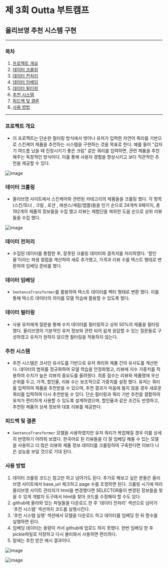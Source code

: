 # 제 3회 Outta 부트캠프
## 올리브영 추천 시스템 구현 

<hr>

### 목차
1. [프로젝트 개요](#프로젝트-개요)
2. [데이터 크롤링](#데이터-크롤링)
3. [데이터 전처리](#데이터-전처리)
4. [데이터 임베딩](#데이터-임베딩)
5. [데이터 필터링](#데이터-필터링)
6. [추천 시스템](#추천-시스템)
7. [피드백 및 결론](#참고-문헌)
8. [사용 방법](#사용-방법)

<hr>

### 프로젝트 개요 

- 이 프로젝트는 단순한 필터링 방식에서 벗어나 유저가 입력한 자연어 쿼리를 기반으로 스킨케어 제품을 추천하는 시스템을 구현하는 것을 목표로 한다. 예를 들어 "갑자기 여드름 났을 때 진정시키기 좋은 크림" 같은 쿼리를 입력하면, 관련 제품을 추천해주는 독창적인 방식이다. 이를 통해 사용자 경험을 향상시키고 보다 직관적인 추천을 제공할 수 있다.

![image](https://github.com/user-attachments/assets/e6b0a310-0629-435e-8fc5-fc443e7ab6ec)

### 데이터 크롤링

- 올리브영 사이트에서 스킨케어와 관련된 카테고리의 제품들을 크롤링 했다. 
각 항목(스킨/토너 , 크림 , 로션 , 에센스/세럼/앰플)들을 인기 순으로 24개씩 8페이지, 총 192개의 제품의 정보들을 수집 했고 리뷰는 체험단을 제외한 도움 순으로 상위 리뷰들을 수집 했다.

![image](https://github.com/user-attachments/assets/0fd1d166-c6f4-493b-a9f8-552a08a2e5c3)

### 데이터 전처리

- 수집된 데이터를 통합한 후, 잘못된 크롤링 데이터와 결측치를 처리하였다. '할인율'이라는 파생 컬럼을 계산하여 새로 추가했고, 가격과 리뷰 수를 텍스트 형태로 변환하여 임베딩 준비를 했다.

### 데이터 임베딩

- `SentenceTransformer`를 활용하여 텍스트 데이터를 벡터 형태로 변환 했다. 이를 통해 텍스트 데이터의 의미를 모델 학습에 활용할 수 있도록 했다.

### 데이터 필터링

- 사용 유저에게 질문을 통해 수치 데이터를 필터링하고 상위 50%의 제품을 필터링 했다. 올리브영의 기본적인 유저 정보와 관련 되어 쉽게 응답할 수 있는 질문들로 구성하였고 유저가 원하지 않으면 필터링을 적용하지 않는다.

### 추천 시스템

- 추천 시스템은 코사인 유사도를 기반으로 유저 쿼리와 제품 간의 유사도를 계산한다. 데이터의 범위를 정규화하여 모델 학습을 안정화했고, 리뷰에 지수 가중치를 적용하여 수치가 높은 리뷰의 중요도를 올려줬다. 최종 점수는 리뷰와 제품명에 우선 순위를 두고, 가격, 할인율, 리뷰 수는 보조적으로 가중치를 설정 했다.
유저는 쿼리를 입력하여 제품을 추천받을 수 있으며, 추천 결과가 마음에 들지 않을 경우 새로운 쿼리를 입력하여 다시 추천받을 수 있다. 단순 필터링과 쿼리 기반 추천을 결합하여 유저가 편리하게 사용할 수 있도록 설계하였으며, 할인율과 같은 조건도 반영하고, 추천된 제품의 상세 정보와 대표 리뷰를 제공한다. 

### 피드백 및 결론

- `SentenceTransformer` 모델을 사용하였지만 유저 쿼리가 복잡해질 경우 이를 상세히 반영하기 어려워 보였다. 한국어로 된 리뷰들을 더 잘 임베딩 해줄 수 있는 모델을 사용하고 더 많은 리뷰와 제품 정보 데이터를 크롤링하여 구축한다면 이보다 나은 성능을 보일 것으로 기대 된다. 

### 사용 방법

1. 데이터 크롤링 코드는 참고만 하고 넘어가도 된다. 추가로 해보고 싶은 분들은 올리브영 사이트에서 base_url 체크하고 page 수를 조정하면 된다. 크롤링 시기에 따라 올리브영 사이트 관리자가 html을 변경했다면 SELECTOR들이 변경된 정보들을 찾을 수 있게 개발자 도구에서 html을 찾아 코드를 수정해야 할 수도 있다.
2. github에 올라와 있는 파일들을 다운로드 한 후 '데이터 전처리' 섹션으로 넘어가 '추천 시스템' 섹션까지 코드를 실행시킨다.
3. '추천 시스템 실행' 섹션에서 모델을 다운로드 하고 데이터를 임베딩 한 뒤 함수를 실행하면 된다.
4. 임베딩 데이터는 용량이 커서 github에 업로드 하지 못했다. 한번 임베딩 한 후 pickle파일로 저장하고 다시 불러와서 사용하면 편리하다.
5. 밑에는 추천 받은 예시 결과이다. 

![image](https://github.com/user-attachments/assets/39550fa0-b709-4a67-a4e2-00eb34f02af0)

![image](https://github.com/user-attachments/assets/23a327a0-18c7-4132-8932-ef880c386b88)







